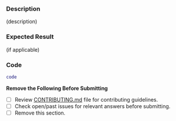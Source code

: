 ### Description ###

(description)

### Expected Result ###

(if applicable)

### Code ###

```matlab
code
```

**Remove the Following Before Submitting**
- [ ] Review [CONTRIBUTING.md](../CONTRIBUTING.md) file for contributing guidelines.
- [ ] Check open/past issues for relevant answers before submitting.
- [ ] Remove this section.
